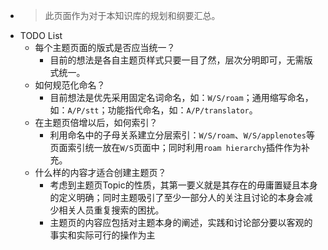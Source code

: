 - > 此页面作为对于本知识库的规划和纲要汇总。
- TODO List
    - 每个主题页面的版式是否应当统一？
        - 目前的想法是各自主题页样式只要一目了然，层次分明即可，无需版式统一。
    - 如何规范化命名？
        - 目前想法是优先采用固定名词命名，如：`W/S/roam`；通用缩写命名，如：`A/P/stt`；功能指代命名，如：`A/P/translator`。
    - 在主题页倍增以后，如何索引？
        - 利用命名中的子母关系建立分层索引：`W/S/roam`、`W/S/applenotes`等页面索引统一放在`W/S`页面中；同时利用`roam hierarchy`插件作为补充。
    - 什么样的内容才适合创建主题页？
        - 考虑到主题页Topic的性质，其第一要义就是其存在的毋庸置疑且本身的定义明确；同时主题吸引了至少一部分人的关注且讨论的本身会减少相关人员重复搜索的困扰。
        - 主题页的内容应包括对主题本身的阐述，实践和讨论部分要以客观的事实和实际可行的操作为主
